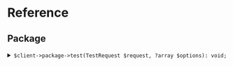 # Reference
## Package
<details><summary><code>$client->package->test(TestRequest $request, ?array $options): void;</code></summary>
<dl>
<dd>

#### 🔌 Usage

<dl>
<dd>

<dl>
<dd>

```php
$client->package->test(TestRequest $request, ?array $options): void;
```
</dd>
</dl>
</dd>
</dl>


</dd>
</dl>
</details>
